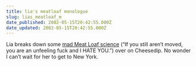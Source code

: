 ```yaml
---
title: lia's meatloaf monologue
slug: lias_meatloaf_m
date_published: 2002-05-15T20:42:55.000Z
date_updated: 2002-05-15T20:42:55.000Z
---
```


Lia breaks down some [mad Meat Loaf science](http://cheesedip.com/?p=archives/week_2002_05_12.phtml#000169) (“If you still aren’t moved, you are an unfeeling fuck and I HATE YOU.”) over on Cheesedip. No wonder I can’t wait for her to get to New York.
